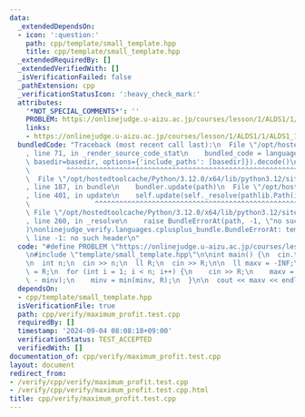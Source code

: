 ```yaml
---
data:
  _extendedDependsOn:
  - icon: ':question:'
    path: cpp/template/small_template.hpp
    title: cpp/template/small_template.hpp
  _extendedRequiredBy: []
  _extendedVerifiedWith: []
  _isVerificationFailed: false
  _pathExtension: cpp
  _verificationStatusIcon: ':heavy_check_mark:'
  attributes:
    '*NOT_SPECIAL_COMMENTS*': ''
    PROBLEM: https://onlinejudge.u-aizu.ac.jp/courses/lesson/1/ALDS1/1/ALDS1_1_D
    links:
    - https://onlinejudge.u-aizu.ac.jp/courses/lesson/1/ALDS1/1/ALDS1_1_D
  bundledCode: "Traceback (most recent call last):\n  File \"/opt/hostedtoolcache/Python/3.12.0/x64/lib/python3.12/site-packages/onlinejudge_verify/documentation/build.py\"\
    , line 71, in _render_source_code_stat\n    bundled_code = language.bundle(stat.path,\
    \ basedir=basedir, options={'include_paths': [basedir]}).decode()\n          \
    \         ^^^^^^^^^^^^^^^^^^^^^^^^^^^^^^^^^^^^^^^^^^^^^^^^^^^^^^^^^^^^^^^^^^^^^^^^^^^^^^^^^\n\
    \  File \"/opt/hostedtoolcache/Python/3.12.0/x64/lib/python3.12/site-packages/onlinejudge_verify/languages/cplusplus.py\"\
    , line 187, in bundle\n    bundler.update(path)\n  File \"/opt/hostedtoolcache/Python/3.12.0/x64/lib/python3.12/site-packages/onlinejudge_verify/languages/cplusplus_bundle.py\"\
    , line 401, in update\n    self.update(self._resolve(pathlib.Path(included), included_from=path))\n\
    \                ^^^^^^^^^^^^^^^^^^^^^^^^^^^^^^^^^^^^^^^^^^^^^^^^^^^^^^^^^\n \
    \ File \"/opt/hostedtoolcache/Python/3.12.0/x64/lib/python3.12/site-packages/onlinejudge_verify/languages/cplusplus_bundle.py\"\
    , line 260, in _resolve\n    raise BundleErrorAt(path, -1, \"no such header\"\
    )\nonlinejudge_verify.languages.cplusplus_bundle.BundleErrorAt: template/small_template.hpp:\
    \ line -1: no such header\n"
  code: "#define PROBLEM \"https://onlinejudge.u-aizu.ac.jp/courses/lesson/1/ALDS1/1/ALDS1_1_D\"\
    \n#include \"template/small_template.hpp\"\n\nint main() {\n  cin.tie(0);\n  ios::sync_with_stdio(false);\n\
    \n  int n;\n  cin >> n;\n  ll R;\n  cin >> R;\n\n  ll maxv = -INF;\n  ll minv\
    \ = R;\n  for (int i = 1; i < n; i++) {\n    cin >> R;\n    maxv = max(maxv, R\
    \ - minv);\n    minv = min(minv, R);\n  }\n\n  cout << maxv << endl;\n}"
  dependsOn:
  - cpp/template/small_template.hpp
  isVerificationFile: true
  path: cpp/verify/maximum_profit.test.cpp
  requiredBy: []
  timestamp: '2024-09-04 08:08:18+09:00'
  verificationStatus: TEST_ACCEPTED
  verifiedWith: []
documentation_of: cpp/verify/maximum_profit.test.cpp
layout: document
redirect_from:
- /verify/cpp/verify/maximum_profit.test.cpp
- /verify/cpp/verify/maximum_profit.test.cpp.html
title: cpp/verify/maximum_profit.test.cpp
---
```

